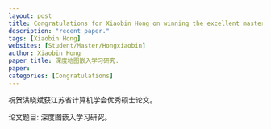 ```yaml
---
layout: post
title: Congratulations for Xiaobin Hong on winning the excellent master's thesis of Jiangsu Institute of Computer Science!
description: "recent paper."
tags: [Xiaobin Hong]
websites: [Student/Master/Hongxiaobin]
author: Xiaobin Hong
paper_title: 深度地图嵌入学习研究.
paper:
categories: [Congratulations]
---
```


祝贺洪晓斌获江苏省计算机学会优秀硕士论文。

论文题目: 深度图嵌入学习研究。
